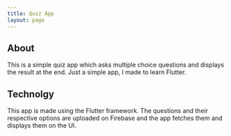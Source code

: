 ```yaml
---
title: Quiz App
layout: page
---
```


## About

This is a simple quiz app which asks multiple choice questions and displays the result at the end. Just a simple app, I made to learn Flutter.

## Technolgy

This app is made using the Flutter framework. The questions and their respective options are uploaded on Firebase and the app fetches them and displays them on the UI.